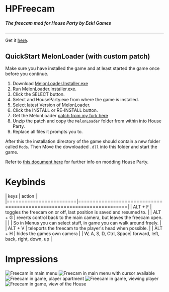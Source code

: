 # HPFreecam
##### The freecam mod for House Party by Eek! Games
<hr>

Get it [here](https://github.com/CamelCaseName/HPFreecam/releases/latest). 

## QuickStart MelonLoader (with custom patch)

Make sure you have installed the game and at least started the game once before you continue.

1. Download [MelonLoader.Installer.exe](https://github.com/HerpDerpinstine/MelonLoader/releases/latest/download/MelonLoader.Installer.exe)
2. Run MelonLoader.Installer.exe.
3. Click the SELECT button.
4. Select and HouseParty.exe from where the game is installed.
5. Select latest Version of MelonLoader.
6. Click the INSTALL or RE-INSTALL button.
7. Get the MelonLoader [patch from my fork here](https://github.com/CamelCaseName/MelonLoader/releases/latest/download/MelonLoaderPatch.zip)
8. Unzip the patch and copy the `MelonLoader` folder from within into House Party.
9. Replace all files it prompts you to.

After this the installation directory of the game should contain a new folder called `Mods`.
Then Move the downloaded `.dll` into this folder and start the game.

Refer to [this document here](https://github.com/0x78f1935/HPMods) for further info on modding House Party.

# Keybinds


| keys                   | action                                                                |
|========================|=======================================================================|
| ALT + F                | toggles the freecam on or off, last position is saved and resumed to. |
| ALT + G                | reverts control back to the main camera, but leaves the freecam open. |
|                        | So in Menus you can select stuff, in game you can walk around freely. |
| ALT + V                | teleports the freecam to the player's head when possible.             |
| ALT + H                | hides the games own camera                                            |
| W, A, S, D, Ctrl, Space| forward, left, back, right, down, up                                  |

# Impressions

![Freecam in main menu](https://user-images.githubusercontent.com/48067449/163736511-a13cad20-1213-4a7e-8c57-a289b1f9e7ca.png)
![Freecam in main menu with cursor available](https://user-images.githubusercontent.com/48067449/163736514-d95bc351-0271-4787-894b-e2eaccfdb407.png)
![Freecam in game, player apartment](https://user-images.githubusercontent.com/48067449/163736541-4ada6d53-a65a-4d78-9236-26e0946ba85c.png)
![Freecam in game, viewing player](https://user-images.githubusercontent.com/48067449/163736555-1b04a25b-4682-440a-8182-cb1964ae4f51.png)
![Freecam in game, view of the House](https://user-images.githubusercontent.com/48067449/163736581-9aaf0f92-dca0-454a-93b3-492bedf2e550.png)
